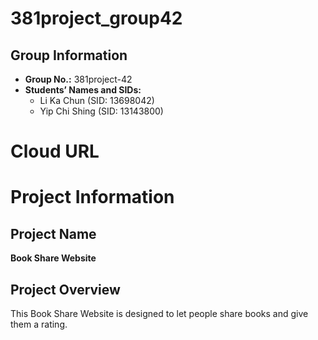 # 381project_group42

## Group Information
- **Group No.:** 381project-42
- **Students’ Names and SIDs:**
  - Li Ka Chun (SID: 13698042)
  - Yip Chi Shing (SID: 13143800)

# Cloud URL

# Project Information

## Project Name
**Book Share Website**

## Project Overview
This Book Share Website is designed to let people share books and give them a rating.
